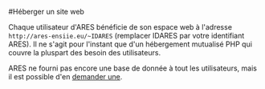 #Héberger un site web

Chaque utilisateur d'ARES bénéficie de son espace web à l'adresse `http://ares-ensiie.eu/~IDARES` (remplacer IDARES par votre identifiant ARES). Il ne s'agit pour l'instant que d'un hébergement mutualisé PHP qui couvre la pluspart des besoin des utilisateurs.

ARES ne fourni pas encore une base de donnée à tout les utilisateurs, mais il est possible d'en [demander une](/guides/bdd).
